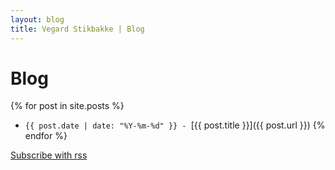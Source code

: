 ```yaml
---
layout: blog
title: Vegard Stikbakke | Blog
---
```


# Blog

{% for post in site.posts %}
- `{{ post.date | date: "%Y-%m-%d" }} - `[{{ post.title }}]({{ post.url }}) {% endfor %}

[Subscribe with rss](/feed.xml)
